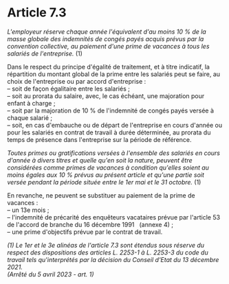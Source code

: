 # Article 7.3

*L'employeur réserve chaque année l'équivalent d'au moins 10 % de la masse globale des indemnités de congés payés acquis prévus par la convention collective, au paiement d'une prime de vacances à tous les salariés de l'entreprise.* (1) 

Dans le respect du principe d'égalité de traitement, et à titre indicatif, la répartition du montant global de la prime entre les salariés peut se faire, au choix de l'entreprise ou par accord d'entreprise :  
 – soit de façon égalitaire entre les salariés ;  
 – soit au prorata du salaire, avec, le cas échéant, une majoration pour enfant à charge ;  
 – soit par la majoration de 10 % de l'indemnité de congés payés versée à chaque salarié ;  
 – soit, en cas d'embauche ou de départ de l'entreprise en cours d'année ou pour les salariés en contrat de travail à durée déterminée, au prorata du temps de présence dans l'entreprise sur la période de référence.

*Toutes primes ou gratifications versées à l'ensemble des salariés en cours d'année à divers titres et quelle qu'en soit la nature, peuvent être considérées comme primes de vacances à condition qu'elles soient au moins égales aux 10 % prévus au présent article et qu'une partie soit versée pendant la période située entre le 1er mai et le 31 octobre.* (1) 

En revanche, ne peuvent se substituer au paiement de la prime de vacances :  
 – un 13e mois ;  
 – l'indemnité de précarité des enquêteurs vacataires prévue par l'article 53 de l'accord de branche du 16 décembre 1991   (annexe 4) ;  
 – une prime d'objectifs prévue par le contrat de travail.

 *(1) Le 1er et le 3e alinéas de l'article 7.3 sont étendus sous réserve du respect des dispositions des articles L. 2253-1 à L. 2253-3 du code du travail tels qu'interprétés par la décision du Conseil d'Etat du 13 décembre 2021.   
 (Arrêté du 5 avril 2023 - art. 1)*

